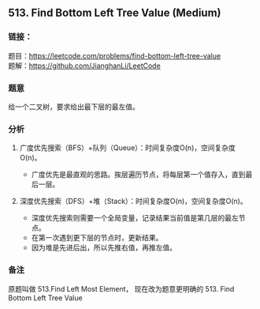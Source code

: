 ## 513. Find Bottom Left Tree Value (Medium)

### **链接**：
题目：https://leetcode.com/problems/find-bottom-left-tree-value  
题解：https://github.com/JianghanLi/LeetCode

### **题意**
给一个二叉树，要求给出最下层的最左值。


### **分析**  
1. 广度优先搜索（BFS）+队列（Queue）：时间复杂度O(n)，空间复杂度O(n)。
	- 广度优先是最直观的思路。挨层遍历节点，将每层第一个值存入，直到最后一层。

2. 深度优先搜索（DFS）+堆（Stack）：时间复杂度O(n)，空间复杂度O(n)。
	- 深度优先搜索则需要一个全局变量，记录结果当前值是第几层的最左节点。
	- 在第一次遇到更下层的节点时，更新结果。
	- 因为堆是先进后出，所以先推右值，再推左值。

### **备注**
原题叫做 513.Find Left Most Element，
现在改为题意更明确的 513. Find Bottom Left Tree Value
